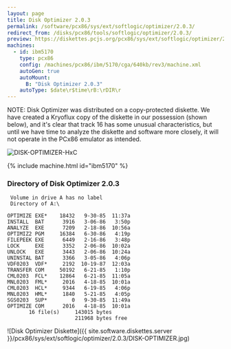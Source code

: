 ```yaml
---
layout: page
title: Disk Optimizer 2.0.3
permalink: /software/pcx86/sys/ext/softlogic/optimizer/2.0.3/
redirect_from: /disks/pcx86/tools/softlogic/optimizer/2.0.3/
preview: https://diskettes.pcjs.org/pcx86/sys/ext/softlogic/optimizer/2.0.3/DISK-OPTIMIZER.jpg
machines:
  - id: ibm5170
    type: pcx86
    config: /machines/pcx86/ibm/5170/cga/640kb/rev3/machine.xml
    autoGen: true
    autoMount:
      B: "Disk Optimizer 2.0.3"
    autoType: $date\r$time\rB:\rDIR\r
---
```


NOTE: Disk Optimizer was distributed on a copy-protected diskette.  We have created a Kryoflux copy
of the diskette in our possession (shown below), and it's clear that track 16 has some unusual characteristics,
but until we have time to analyze the diskette and software more closely, it will not operate in the PCx86
emulator as intended.

![DISK-OPTIMIZER-HxC](DISK-OPTIMIZER-HxC.png)

{% include machine.html id="ibm5170" %}

### Directory of Disk Optimizer 2.0.3

     Volume in drive A has no label
     Directory of A:\

    OPTIMIZE EXE*    18432   9-30-85  11:37a
    INSTALL  BAT      3916   3-06-86   3:50p
    ANALYZE  EXE      7209   2-18-86  10:56a
    OPTIMIZ2 PGM     16384   6-30-86   4:19p
    FILEPEEK EXE      6449   2-16-86   3:48p
    LOCK     EXE      3352   2-06-86  10:02a
    UNLOCK   EXE      3443   2-06-86  10:24a
    UNINSTAL BAT      3366   3-05-86   4:06p
    VDF0203  VDF*     2192  10-19-87  12:03a
    TRANSFER COM     50192   6-21-85   1:10p
    CML0203  FCL*    12864   6-21-85  11:05a
    MNL0203  FML*     2016   4-18-85  10:01a
    CML0203  HCL*     9344   6-19-85   4:06p
    MNL0203  HML*     1840   5-21-85   4:05p
    SGS0203  SUP*        0   9-30-85  11:49a
    OPTIMIZE COM      2016   4-18-85  10:01a
           16 file(s)     143015 bytes
                          211968 bytes free

![Disk Optimizer Diskette]({{ site.software.diskettes.server }}/pcx86/sys/ext/softlogic/optimizer/2.0.3/DISK-OPTIMIZER.jpg)

